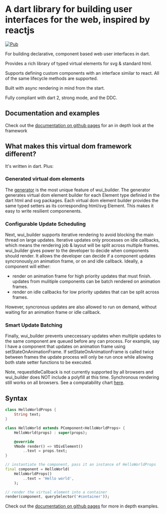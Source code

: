 # A dart library for building user interfaces for the web, inspired by reactjs

[![Pub](https://img.shields.io/pub/v/wui_builder.svg)](https://pub.dartlang.org/packages/wui_builder)

For building declarative, component based web user interfaces in dart.

Provides a rich library of typed virtual elements for svg & standard html.

Supports defining custom components with an interface similar to react. All of the same lifecycle methods are supported.

Built with async rendering in mind from the start.

Fully compliant with dart 2, strong mode, and the DDC.

## Documentation and examples

Check out the [documentation on github pages][docs] for an in depth look at the framework

## What makes this virtual dom framework different?

It's written in dart. Plus:

### Generated virtual dom elements

The [generator](generator/) is the most unique feature of wui_builder. The generator generates virtual dom element builder for each Element type definied in the dart html and svg packages. Each virtual dom element builder provides the same typed setters as its corresponding html/svg Element. This makes it easy to write resilient componenents.

### Configurable Update Scheduling

Next, wui_builder supports iterative rendering to avoid blocking the main thread on large updates. Iterative updates only processes on idle callbacks, which means the rendering job & layout will be split across multiple frames. wui_builder gives power to the developer to decide when components should render. It allows the developer can decide if a component updates syncronously,on animation frame, or on and idle callback. Ideally, a component will either:

- render on animation frame for high priority updates that must finish. updates from mulitiple components can be batch rendered on animation frames.
- render on idle callbacks for low priority updates that can be split across frames.

However, syncronous updates are also allowed to run on demand, without waiting for an animation frame or idle callback.

### Smart Update Batching

Finally, wui_builder prevents uneccessary updates when multiple updates to the same component are queued before any can process. For example, say I have a component that updates on animation frame using setStateOnAnimationFrame. If setStateOnAnimationFrame is called twice between frames the update process will only be run once while allowing both state setter functions to be executed.

Note, requestIdleCallback is not currently supported by all browsers and wui_builder does NOT include a polyfill at this time. Synchronous rendering still works on all browsers. See a compatability chart [here][compatability].

## Syntax

```dart
class HelloWorldProps {
    String text;
}

class HelloWorld extends PComponent<HelloWorldProps> {
    HelloWorld(props) : super(props);

    @override
    VNode render() => VDivElement()
        ..text = props.text;
}

// instantiate the component, pass it an instance of HelloWorldProps
final component = HelloWorld(
    HelloWorldProps()
        ..text = 'Hello world',
    );

// render the virtual element into a container
render(component, querySelector('#container'));
```

Check out the [documentation on github pages][docs] for more in depth examples.


[docs]: https://davidmarne.github.io

[compatability]: https://developer.mozilla.org/en-US/docs/Web/API/Window/requestIdleCallback
